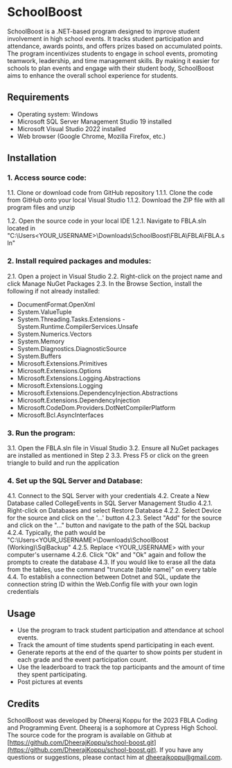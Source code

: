 # SchoolBoost

SchoolBoost is a .NET-based program designed to improve student involvement in high school events. It tracks student participation and attendance, awards points, and offers prizes based on accumulated points. The program incentivizes students to engage in school events, promoting teamwork, leadership, and time management skills. By making it easier for schools to plan events and engage with their student body, SchoolBoost aims to enhance the overall school experience for students.

## Requirements
- Operating system: Windows
- Microsoft SQL Server Management Studio 19 installed
- Microsoft Visual Studio 2022 installed
- Web browser (Google Chrome, Mozilla Firefox, etc.)

## Installation

### 1. Access source code:

  1.1. Clone or download code from GitHub repository
    1.1.1. Clone the code from GitHub onto your local Visual Studio
    1.1.2. Download the ZIP file with all program files and unzip

  1.2. Open the source code in your local IDE
    1.2.1. Navigate to FBLA.sln located in "C:\Users<YOUR_USERNAME>\Downloads\SchoolBoost\FBLA\FBLA\FBLA.sln"

### 2. Install required packages and modules:

  2.1. Open a project in Visual Studio
  2.2. Right-click on the project name and click Manage NuGet Packages
  2.3. In the Browse Section, install the following if not already installed:

- DocumentFormat.OpenXml
- System.ValueTuple
- System.Threading.Tasks.Extensions
-System.Runtime.CompilerServices.Unsafe
- System.Numerics.Vectors
- System.Memory
- System.Diagnostics.DiagnosticSource
- System.Buffers
- Microsoft.Extensions.Primitives
- Microsoft.Extensions.Options
- Microsoft.Extensions.Logging.Abstractions
- Microsoft.Extensions.Logging
- Microsoft.Extensions.DependencyInjection.Abstractions
- Microsoft.Extensions.DependencyInjection
- Microsoft.CodeDom.Providers.DotNetCompilerPlatform
- Microsoft.Bcl.AsyncInterfaces

### 3. Run the program:

  3.1. Open the FBLA.sln file in Visual Studio
  3.2. Ensure all NuGet packages are installed as mentioned in Step 2
  3.3. Press F5 or click on the green triangle to build and run the application

### 4. Set up the SQL Server and Database:

  4.1. Connect to the SQL Server with your credentials
  4.2. Create a New Database called CollegeEvents in SQL Server Management Studio
    4.2.1. Right-click on Databases and select Restore Database
    4.2.2. Select Device for the source and click on the '...' button
    4.2.3. Select "Add" for the source and click on the "..." button and navigate to the path of the SQL backup
    4.2.4. Typically, the path would be "C:\Users\<YOUR_USERNAME>\Downloads\SchoolBoost (Working)\SqlBackup"
    4.2.5. Replace <YOUR_USERNAME> with your computer's username
    4.2.6. Click "Ok" and "Ok" again and follow the prompts to create the database
  4.3. If you would like to erase all the data from the tables, use the command "truncate (table name)" on every table
  4.4. To establish a connection between Dotnet and SQL, update the connection string ID within the Web.Config file with your own login credentials
## Usage

- Use the program to track student participation and attendance at school events.
- Track the amount of time students spend participating in each event.
- Generate reports at the end of the quarter to show points per student in each grade and the event participation count.
- Use the leaderboard to track the top participants and the amount of time they spent participating.
- Post pictures at events

## Credits

SchoolBoost was developed by Dheeraj Koppu for the 2023 FBLA Coding and Programming Event. Dheeraj is a sophomore at Cypress High School. The source code for the program is available on Github at [https://github.com/DheerajKoppu/school-boost.git](https://github.com/DheerajKoppu/school-boost.git). If you have any questions or suggestions, please contact him at [dheerajkoppu@gmail.com](mailto:dheerajkoppu@gmail.com).
